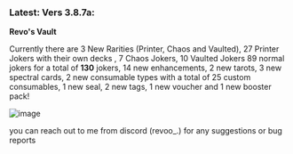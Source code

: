 ### Latest: Vers 3.8.7a:

**Revo's Vault**

Currently there are 3 New Rarities (Printer, Chaos and Vaulted), 27 Printer Jokers with their own decks , 7 Chaos Jokers, 10 Vaulted Jokers 89 normal jokers for a total of **130** jokers, 14 new enhancements, 2 new tarots, 3 new spectral cards, 2 new consumable types with a total of 25 custom consumables, 1 new seal, 2 new tags, 1 new voucher and 1 new booster pack!


![image](https://github.com/user-attachments/assets/7453f56a-bae3-4943-bd42-d742bfd83da6)


you can reach out to me from discord (revoo_.) for any suggestions or bug reports

